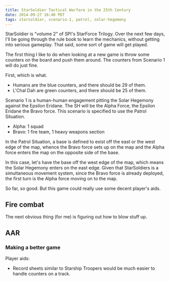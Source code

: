 ```yaml
---
title: StarSoldier Tactical Warfare in the 25th Century
date: 2014-09-27 16:40 PDT
tags: starsoldier, scenario-1, patrol, solar-hegemony
---
```


StarSoldier is "volume 2" of SPI's StarForce Trilogy. Over the next few
days, I'll be going through the rule book to learn the mechanics,
without getting into serious gameplay. That said, some sort of game will get
played.

The first thing I like to do when looking at a new game is throw some
counters on the board and push them around. The counters from Scenario 1
will do just fine.

First, which is what.

* Humans are the blue counters, and there should be 29 of them.
* L'Chal Dah are green counters, and there should be 25 of them.

Scenario 1 is a human-human engagement pitting the Solar Hegemony
against the Epsilon Eridane. The SH will be the Alpha Force,
the Epsilon Eridane the Bravo force. This scenario is specified to use
the Patrol Situation.

* Alpha: 1 squad
* Bravo: 1 fire team, 1 heavy weapons section

In the Patrol Situation, a base is defined to exist off the east or the
west edge of the map, whence the Bravo force sets up on the map and the
Alpha force enters the map on the opposite side of the base.

In this case, let's have the base off the west edge of the map, which
means the Solar Hegemony enters on the east edge. Given that
StarSoldiers is a simultaneous movement system, since the Bravo force is
already deployed, the first turn is the Alpha force moving on to the
map.

So far, so good. But this game could really use some decent player's
aids.

## Fire combat

The next obvious thing (for me) is figuring out how to blow stuff up.

## AAR


### Making a better game

Player aids:

* Record sheets similar to Starship Troopers would be much easier to
handle counters on a track.
